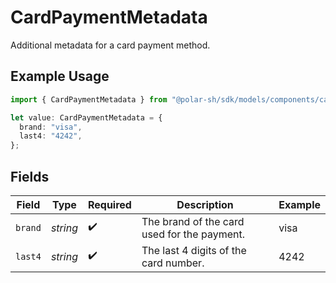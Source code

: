 # CardPaymentMetadata

Additional metadata for a card payment method.

## Example Usage

```typescript
import { CardPaymentMetadata } from "@polar-sh/sdk/models/components/cardpaymentmetadata.js";

let value: CardPaymentMetadata = {
  brand: "visa",
  last4: "4242",
};
```

## Fields

| Field                                       | Type                                        | Required                                    | Description                                 | Example                                     |
| ------------------------------------------- | ------------------------------------------- | ------------------------------------------- | ------------------------------------------- | ------------------------------------------- |
| `brand`                                     | *string*                                    | :heavy_check_mark:                          | The brand of the card used for the payment. | visa                                        |
| `last4`                                     | *string*                                    | :heavy_check_mark:                          | The last 4 digits of the card number.       | 4242                                        |